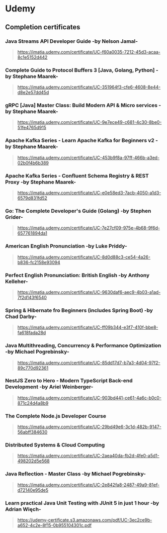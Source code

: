 # Udemy

## Completion certificates

### Java Streams API Developer Guide -by Nelson Jamal-
> https://imatia.udemy.com/certificate/UC-f60a0035-7212-45d3-acaa-8c1e5152d442
>>

### Complete Guide to Protocol Buffers 3 [Java, Golang, Python] -by Stephane Maarek-
> https://imatia.udemy.com/certificate/UC-351964f3-cfe6-4608-8e44-d8e2e57dd45d
>>

### gRPC [Java] Master Class: Build Modern API & Micro services -by Stephane Maarek-
> https://imatia.udemy.com/certificate/UC-9e7ece49-c681-4c30-8be0-51fe4765d915
>>

### Apache Kafka Series - Learn Apache Kafka for Beginners v2 -by Stephane Maarek-
> https://imatia.udemy.com/certificate/UC-453b9f8a-97ff-466b-a3ed-02b0f4b6b389
>>

### Apache Kafka Series - Confluent Schema Registry & REST Proxy  -by Stephane Maarek-
> https://imatia.udemy.com/certificate/UC-e0e58ed3-7acb-4050-a1d3-6579d831fd52
>>

### Go: The Complete Developer's Guide (Golang) -by Stephen Grider-
> https://imatia.udemy.com/certificate/UC-7e27cf09-975e-4b68-9f6d-657761894da1
>>

### American English Pronunciation -by Luke Priddy-
> https://imatia.udemy.com/certificate/UC-8d0d88c3-ce54-4a26-b836-fc2158e93094
>>

### Perfect English Pronunciation: British English -by Anthony Kelleher-
> https://imatia.udemy.com/certificate/UC-9630daf6-aec9-4b03-a1ad-7f2d143f6540
>>

### Spring & Hibernate fro Beginners (includes Spring Boot) -by Chad Darby-
> https://imatia.udemy.com/certificate/UC-ff09b344-e3f7-410f-bbe8-fa618fada28d
>>

### Java Multithreading, Concurrency & Performance Optimization -by Michael Pogrebinsky-
> https://imatia.udemy.com/certificate/UC-85dd17d7-b7a3-4d04-97f2-89c770d92361
>>

### NestJS Zero to Hero - Modern TypeScript Back-end Development -by Ariel Weinberger-
> https://imatia.udemy.com/certificate/UC-903bd441-ce61-4a6c-b0c0-871c24d4a8b9
>>

### The Complete Node.js Developer Course
> https://imatia.udemy.com/certificate/UC-29bd49e6-3c1d-482b-9147-56abff384630
>>

### Distributed Systems & Cloud Computing
> https://imatia.udemy.com/certificate/UC-2aea40da-fb2d-4fe0-a5d1-498202d5e568
>>

### Java Reflection - Master Class -by Michael Pogrebinsky-
> https://imatia.udemy.com/certificate/UC-2e842fa8-2487-49a9-81ef-d72140e95de5
>>

### Learn practical Java Unit Testing with JUnit 5 in just 1 hour -by Adrian Więch-
> https://udemy-certificate.s3.amazonaws.com/pdf/UC-3ec2ce9b-a652-4c2e-8f15-0b955104301c.pdf
>>
